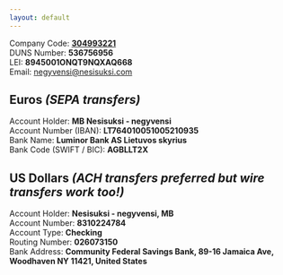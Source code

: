 ```yaml
---
layout: default
---
```


<section>
    <div class="container">
        Company Code: <a href="https://rekvizitai.vz.lt/imone/nesisuksi_negyvensi/" rel="nofollow" target="_blank"><strong>304993221</strong></a><br />
        DUNS Number: <strong>536756956</strong><br />
        LEI: <strong>8945001ONQT9NQXAQ668</strong><br />
        Email: <a href="mailto:negyvensi@nesisuksi.com">negyvensi@nesisuksi.com</a>
    </div>
</section>

<section>
    <div class="container">
        <h2>Euros <em>(SEPA transfers)</em></h2>
        Account Holder: <strong>MB Nesisuksi - negyvensi</strong><br />
        Account Number (IBAN): <strong>LT764010051005210935</strong><br />
        Bank Name: <strong>Luminor Bank AS Lietuvos skyrius</strong><br />
        Bank Code (SWIFT / BIC): <strong>AGBLLT2X</strong>
        <h2>US Dollars <em>(ACH transfers preferred but wire transfers work too!)</em></h2>
        Account Holder: <strong>Nesisuksi - negyvensi, MB</strong><br />
        Account Number: <strong>8310224784</strong><br />
        Account Type: <strong>Checking</strong><br />
        Routing Number: <strong>026073150</strong><br />
        Bank Address: <strong>Community Federal Savings Bank, 89-16 Jamaica Ave, Woodhaven NY 11421, United States</strong>
    </div>
</section>
